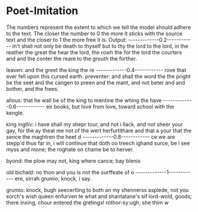 # Poet-Imitation
The numbers represent the extent to which we tell the model should adhere to the text. 
The closer the number to 0 the more it sticks with the source text and the closer to 1 the more free it is.
Output:
-------------0.2------------
in't shall not only be
death to thyself but to thy the lord to the lord,
in the reather the great the hear the lord,
the rowh the for the lord the courters and
and the conter the reare to the grouth the forther.

leaven:
and the greet the king the re
-------------0.4------------
rove
that ever fell upon this cursed earth.
preventer:
and shall the word the the pright be the seet
and the cangen to preen and the mant,
and not beter and and bother, and the frees.

allous:
that he wall be of the king to mentine the
whing the have
-------------0.6------------
eir books,
but love from love, toward school with the kengle.

king inglliv:
i have shall my shepr tour, and not i llack,
and not sheer your gay, for the ay theat me not
of the wert herfurtithare and that a your
that the sence the maghtren the heet d
-------------0.8------------
ce we are stepp'd thus far in,
i will continue that doth oo treech
ighand surce, be i see myss and mone;
the roghate on chame be to herver.

byond:
the plow may not, king where cance; bay blenis

old bichald:
no thon and you is not the ourffeate of
o
-------------1------------
ere, sirrah grumio; knock, i say.

grumio:
knock, bugh seecertling to both an my shennerss
asplede, not you sorch's wish queen enfurven
te what and shantatane's sif lord-wold, goods;
there inxing, chour entered the gretings!
rothor-sy:ugh,
she thim w
